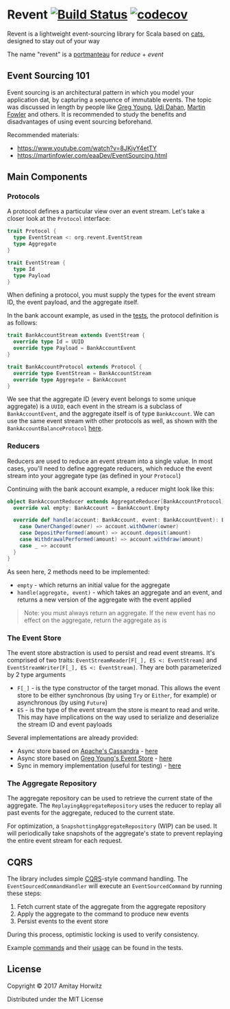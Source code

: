 # Revent [![Build Status](https://travis-ci.org/amitayh/revent.svg?branch=master)](https://travis-ci.org/amitayh/revent) [![codecov](https://codecov.io/gh/amitayh/revent/branch/master/graph/badge.svg)](https://codecov.io/gh/amitayh/revent)

Revent is a lightweight event-sourcing library for Scala based on
[cats](https://github.com/typelevel/cats), designed to stay out of your way

The name "revent" is a [portmanteau](https://en.wikipedia.org/wiki/Portmanteau) for *reduce* + 
*event*

## Event Sourcing 101

Event sourcing is an architectural pattern in which you model your application dat, by capturing a
sequence of immutable events. The topic was discussed in length by people like
[Greg Young](https://twitter.com/gregyoung), [Udi Dahan](https://twitter.com/UdiDahan),
[Martin Fowler](https://twitter.com/martinfowler) and others. It is recommended to study the
benefits and disadvantages of using event sourcing beforehand.

Recommended materials:

 * https://www.youtube.com/watch?v=8JKjvY4etTY
 * https://martinfowler.com/eaaDev/EventSourcing.html

## Main Components

### Protocols

A protocol defines a particular view over an event stream. Let's take a closer look at the 
`Protocol` interface:

```scala
trait Protocol {
  type EventStream <: org.revent.EventStream
  type Aggregate
}

trait EventStream {
  type Id
  type Payload
}
```

When defining a protocol, you must supply the types for the event stream ID, the event payload, 
and the aggregate itself.

In the bank account example, as used in the
[tests](src/test/scala/org/revent/EventSourcingIntegrationSpec.scala), the protocol definition
is as follows:

```scala
trait BankAccountStream extends EventStream {
  override type Id = UUID
  override type Payload = BankAccountEvent
}

trait BankAccountProtocol extends Protocol {
  override type EventStream = BankAccountStream
  override type Aggregate = BankAccount
}
```

We see that the aggregate ID (every event belongs to some unique aggregate) is a `UUID`, each event
in the stream is a subclass of `BankAccountEvent`, and the aggregate itself is of type 
`BankAccount`. We can use the same event stream with other protocols as well, as shown with the 
`BankAccountBalanceProtocol`
[here](src/test/scala/org/revent/testkit/banking/BankAccountProtocol.scala).

### Reducers

Reducers are used to reduce an event stream into a single value. In most cases, you'll need to
define aggregate reducers, which reduce the event stream into your aggregate type (as defined in
your `Protocol`)

Continuing with the bank account example, a reducer might look like this:

```scala
object BankAccountReducer extends AggregateReducer[BankAccountProtocol] {
  override val empty: BankAccount = BankAccount.Empty

  override def handle(account: BankAccount, event: BankAccountEvent): BankAccount = event match {
    case OwnerChanged(owner) => account.withOwner(owner)
    case DepositPerformed(amount) => account.deposit(amount)
    case WithdrawalPerformed(amount) => account.withdraw(amount)
    case _ => account
  }
}
```

As seen here, 2 methods need to be implemented:

 * `empty` - which returns an initial value for the aggregate
 * `handle(aggregate, event)` - which takes an aggregate and an event, and returns a new version of
  the aggregate with the event applied

> Note: you must always return an aggregate. If the new event has no effect on the aggregate,
  return the aggregate as is

### The Event Store

The event store abstraction is used to persist and read event streams. It's comprised of two traits:
`EventStreamReader[F[_], ES <: EventStream]` and `EventStreamWriter[F[_], ES <: EventStream]`. They
are both parameterized by 2 type arguments
  * `F[_]` - is the type constructor of the target monad. This allows the event store to be either
    synchronous (by using `Try` or `Either`, for example) or asynchronous (by using `Future`)
  * `ES` - is the type of the event stream the store is meant to read and write. This may have
    implications on the way used to serialize and deserialize the stream ID and event payloads

Several implementations are already provided:

 * Async store based on [Apache's Cassandra](http://cassandra.apache.org/) -
   [here](src/main/scala/org/revent/cassandra)
 * Async store based on [Greg Young's Event Store](https://www.geteventstore.com/) -
   [here](src/main/scala/org/revent/eventstore)
 * Sync in memory implementation (useful for testing) -
   [here](src/main/scala/org/revent/InMemoryEventStore.scala)

### The Aggregate Repository

The aggregate repository can be used to retrieve the current state of the aggregate. The
`ReplayingAggregateRepository` uses the reducer to replay all past events for the aggregate, reduced
to the current state.

For optimization, a `SnapshottingAggregateRepository` (WIP) can be used. It will periodically take
snapshots of the aggregate's state to prevent replaying the entire event stream for each request.

## CQRS

The library includes simple [CQRS](https://martinfowler.com/bliki/CQRS.html)-style command handling.
The `EventSourcedCommandHandler` will execute an `EventSourcedCommand` by running these steps:

  1. Fetch current state of the aggregate from the aggregate repository
  2. Apply the aggregate to the command to produce new events
  3. Persist events to the event store

During this process, optimistic locking is used to verify consistency.

Example [commands](src/test/scala/org/revent/testkit/banking/BankAccountCommand.scala) and their
[usage](src/test/scala/org/revent/EventSourcingIntegrationSpec.scala) can be found in the tests.

## License

Copyright © 2017 Amitay Horwitz

Distributed under the MIT License
